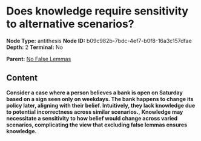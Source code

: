 # Does knowledge require sensitivity to alternative scenarios?

**Node Type:** antithesis
**Node ID:** b09c982b-7bdc-4ef7-b0f8-16a3c157dfae
**Depth:** 2
**Terminal:** No

**Parent:** [No False Lemmas](no-false-lemmas.md)

## Content

**Consider a case where a person believes a bank is open on Saturday based on a sign seen only on weekdays. The bank happens to change its policy later, aligning with their belief. Intuitively, they lack knowledge due to potential incorrectness across similar scenarios.**, **Knowledge may necessitate a sensitivity to how belief would change across varied scenarios, complicating the view that excluding false lemmas ensures knowledge.**
